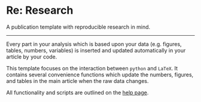 # Re: Research

A publication template with reproducible research in mind.

---

Every part in your analysis which is based upon
your data (e.g. figures, tables, numbers, variables) is inserted and
updated automatically in your article by your code.

This template focuses on the interaction between ```python``` and ```LaTeX```. It contains
several convenience functions which update the numbers, figures, and tables in the main article when the raw data changes.

All functionality and scripts are outlined on the [help page](https://htmlpreview.github.io/?https://raw.githubusercontent.com/maxmahlke/re-research/main/template.html).
